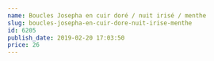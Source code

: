 ```yaml
---
name: Boucles Josepha en cuir doré / nuit irisé / menthe
slug: boucles-josepha-en-cuir-dore-nuit-irise-menthe
id: 6205
publish_date: 2019-02-20 17:03:50
price: 26
---
```

